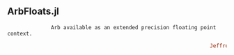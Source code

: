 ## ArbFloats.jl
```               Arb available as an extended precision floating point context.          ```
```ruby
                                                                 Jeffrey Sarnoff © 2016˗May˗26  New_York
```
